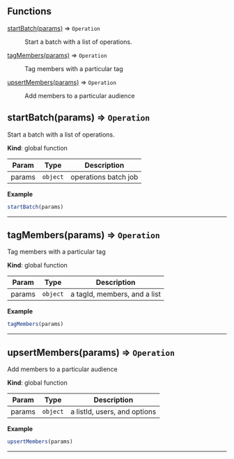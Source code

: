 ## Functions

<dl>
<dt><a href="#startBatch">startBatch(params)</a> ⇒ <code>Operation</code></dt>
<dd><p>Start a batch with a list of operations.</p>
</dd>
<dt><a href="#tagMembers">tagMembers(params)</a> ⇒ <code>Operation</code></dt>
<dd><p>Tag members with a particular tag</p>
</dd>
<dt><a href="#upsertMembers">upsertMembers(params)</a> ⇒ <code>Operation</code></dt>
<dd><p>Add members to a particular audience</p>
</dd>
</dl>

<a name="startBatch"></a>

## startBatch(params) ⇒ <code>Operation</code>
Start a batch with a list of operations.

**Kind**: global function  

| Param | Type | Description |
| --- | --- | --- |
| params | <code>object</code> | operations batch job |

**Example**  
```js
startBatch(params)
```

* * *

<a name="tagMembers"></a>

## tagMembers(params) ⇒ <code>Operation</code>
Tag members with a particular tag

**Kind**: global function  

| Param | Type | Description |
| --- | --- | --- |
| params | <code>object</code> | a tagId, members, and a list |

**Example**  
```js
tagMembers(params)
```

* * *

<a name="upsertMembers"></a>

## upsertMembers(params) ⇒ <code>Operation</code>
Add members to a particular audience

**Kind**: global function  

| Param | Type | Description |
| --- | --- | --- |
| params | <code>object</code> | a listId, users, and options |

**Example**  
```js
upsertMembers(params)
```

* * *

